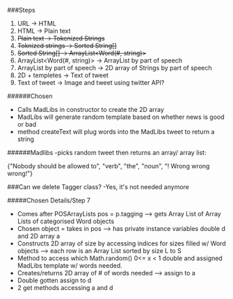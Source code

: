 ###Steps
1. URL -> HTML
2. HTML -> Plain text
3. ~~Plain text -> Tokenized Strings~~
4. ~~Toknized strings -> Sorted String[]~~
5. ~~Sorted String[] -> ArrayList<Word(#, string)>~~
6. ArrayList<Word(#, string)> -> ArrayList<Word> by part of speech
7. ArrayList<Word> by part of speech -> 2D array of Strings by part of speech
8. 2D + templetes -> Text of tweet
9. Text of tweet -> Image and tweet using twitter API?

######Chosen
 - Calls MadLibs in constructor to create the 2D array
 - MadLibs will generate random template based on whether news is good or bad
 - method createText will plug words into the MadLibs tweet to return a string

######Madlibs
-picks random tweet then returns an array/ array list:

{"Nobody should be allowed to", "verb", "the", "noun", "! Wrong wrong wrong!"}

###Can we delete Tagger class? -Yes, it's not needed anymore

#####Chosen Details/Step 7
 - Comes after POSArrayLists pos = p.tagging --> gets Array List of Array Lists of categorised Word objects
 - Chosen object = takes in pos --> has private instance variables double d and 2D array a
 - Constructs 2D array of size by accessing indices for sizes filled w/ Word objects --> each row is an Array List sorted by size L to S
 - Method to access which Math.random() 0<= x < 1 double and assigned MadLibs template w/ words needed.
 - Creates/returns 2D array of # of words needed --> assign to a
 - Double gotten assign to d
 - 2 get methods accessing a and d